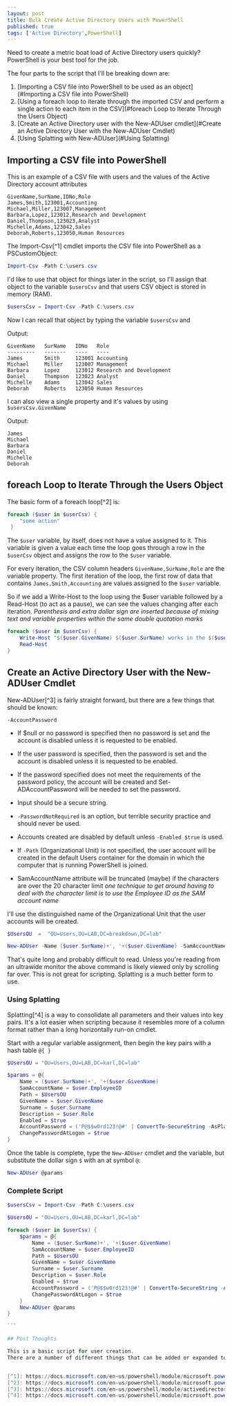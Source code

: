 ```yaml
---
layout: post
title: Bulk Create Active Directory Users with PowerShell
published: true
tags: ['Active Directory',PowerShell]
---
```


Need to create a metric boat load of Active Directory users quickly?
PowerShell is your best tool for the job.

The four parts to the script that I'll be breaking down are:
1. [Importing a CSV file into PowerShell to be used as an object](#Importing a CSV file into PowerShell)
2. [Using a foreach loop to iterate through the imported CSV and perform a single action to each item in the CSV](#foreach Loop to Iterate Through the Users Object)
3. [Create an Active Directory user with the New-ADUser cmdlet](#Create an Active Directory User with the New-ADUser Cmdlet)
4. [Using Splatting with New-ADUser](#Using Splatting)

## Importing a CSV file into PowerShell

This is an example of a CSV file with users and the values of the Active Directory account attributes

````csv
GivenName,SurName,IDNo,Role                 
James,Smith,123001,Accounting
Michael,Miller,123007,Management
Barbara,Lopez,123012,Research and Development
Daniel,Thompson,123023,Analyst                    
Michelle,Adams,123042,Sales
Deborah,Roberts,123050,Human Resources
````
The Import-Csv[^1] cmdlet imports the CSV file into PowerShell as a PSCustomObject:

````powershell
Import-Csv -Path C:\users.csv
````

I'd like to use that object for things later in the script, so I'll assign that object to the variable `$usersCsv` and that users CSV object is stored in memory (RAM).

````powershell
$usersCsv = Import-Csv -Path C:\users.csv
````

Now I can recall that object by typing the variable `$usersCsv` and

Output:
````
GivenName   SurName   IDNo   Role                    
---------   -------   ----   ----                    
James       Smith     123001 Accounting              
Michael     Miller    123007 Management                     
Barbara     Lopez     123012 Research and Development
Daniel      Thompson  123023 Analyst                                                             
Michelle    Adams     123042 Sales
Deborah     Roberts   123050 Human Resources         
````

I can also view a single property and it's values by using `$usersCsv.GivenName`

Output:
````
James
Michael
Barbara
Daniel                    
Michelle
Deborah
````

## foreach Loop to Iterate Through the Users Object

The basic form of a foreach loop[^2] is:
````powershell
foreach ($user in $userCsv) { 
	"some action"
 }
````

The `$user` variable, by itself, does not have a value assigned to it. This  variable is given a value each time the loop goes through a row in the `$userCsv` object and assigns the row to the `$user` variable.

For every iteration, the CSV column headers `GivenName,SurName,Role` are the variable property.
The first iteration of the loop, the first row of data that contains `James,Smith,Accounting` are values assigned to the `$user` variable.

So if we add a Write-Host to the loop using the $user variable followed by a Read-Host (to act as a pause), we can see the values changing after each iteration.
*Parenthesis and extra dollar sign are inserted because of mixing text and variable properties within the same double quotation marks*

````powershell  
foreach ($user in $userCsv) {
	Write-Host "$($user.GivenName) $($user.SurName) works in the $($user.Role) department."
	Read-Host
}
````


## Create an Active Directory User with the New-ADUser Cmdlet

New-ADUser[^3] is fairly straight forward, but there are a few things that should be known:

`-AccountPassword`
*  If $null or no password is specified then no password is set and the account is disabled unless it is requested to be enabled.
*   If the user password is specified, then the password is set and the account is disabled unless it is requested to be enabled.
* If the password specified does not meet the requirements of the password policy, the account will be created and Set-ADAccountPassword will be needed to set the password.
* Input should be a secure string.

* `-PasswordNotRequired` is an option, but terrible security practice and should never be used.

* Accounts created are disabled by default unless `-Enabled $true` is used.

* If `-Path` (Organizational Unit) is not specified, the user account will be created in the default Users container for the domain in which the computer that is running PowerShell is joined.

* SamAccountName attribute will be truncated (maybe) if the characters are over the 20 character limit
*one technique to get around having to deal with the character limit is to use the Employee ID as the SAM account name*

I'll use the distinguished name of the Organizational Unit that the user accounts will be created.

````powershell
$UsersOU  =  "OU=Users,OU=LAB,DC=breakdown,DC=lab"

New-ADUser -Name ($user.SurName)+', '+($user.GivenName) -SamAccountName $user.EmployeeID -Path $UsersOu -GivenName $user.GivenName -Surname $user.Surname -Description $user.Role -Enabled $true -AccountPassword  ('P@$$w0rd123!@#' | ConvertTo-SecureString -AsPlainText -Force)
````

That's quite long and probably difficult to read. Unless you're reading from an ultrawide monitor the above command is likely viewed only by scrolling far over.
This is not great for scripting. Splatting is a much better form to use.

### Using Splatting
Splatting[^4] is a way to consolidate all parameters and their values into key pairs. It's a lot easier when scripting because it resembles more of a column format rather than a long horizontally run-on cmdlet.

Start with a regular variable assignment, then begin the key pairs with a hash table `@{ }`

````powershell  
$UsersOU = "OU=Users,OU=LAB,DC=karl,DC=lab"  

$params = @{
	Name = ($user.SurName)+', '+($user.GivenName)
	SamAccountName = $user.EmployeeID
	Path = $UsersOU
	GivenName = $user.GivenName
	Surname = $user.Surname
	Description = $user.Role
	Enabled = $true
	AccountPassword = ('P@$$w0rd123!@#' | ConvertTo-SecureString -AsPlainText -Force)
	ChangePasswordAtLogon = $true
}
````

Once the table is complete, type the `New-ADUser` cmdlet and the variable, but substitute the dollar sign `$` with an at symbol `@`:

````powershell
New-ADUser @params
````

### Complete Script

````powershell
$usersCsv = Import-Csv -Path C:\users.csv

$UsersOU = "OU=Users,OU=LAB,DC=karl,DC=lab"

foreach ($user in $userCsv) {  
	$params = @{  
		Name = ($user.SurName)+', '+($user.GivenName)  
		SamAccountName = $user.EmployeeID  
		Path = $UsersOU  
		GivenName = $user.GivenName  
		Surname = $user.Surname  
		Description = $user.Role  
		Enabled = $true  
		AccountPassword = ('P@$$w0rd123!@#' | ConvertTo-SecureString -AsPlainText -Force)  
		ChangePasswordAtLogon = $true  
	}
	New-ADUser @params
}

```

## Post Thoughts

This is a basic script for user creation.
There are a number of different things that can be added or expanded to automate other aspects of the new user provisioning process such as security group membership or Exchange mailbox creation as well as adding error handling, but this is a good foundation in which to start.


[^1]: https://docs.microsoft.com/en-us/powershell/module/microsoft.powershell.utility/import-csv
[^2]: https://docs.microsoft.com/en-us/powershell/module/microsoft.powershell.core/about/about_foreach
[^3]: https://docs.microsoft.com/en-us/powershell/module/activedirectory/new-aduser
[^4]: https://docs.microsoft.com/en-us/powershell/module/microsoft.powershell.core/about/about_splatting
